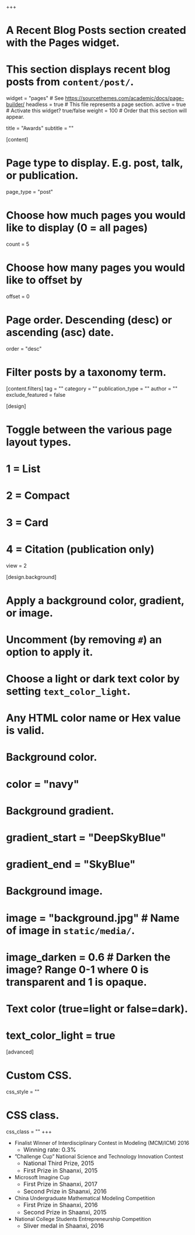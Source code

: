 +++
# A Recent Blog Posts section created with the Pages widget.
# This section displays recent blog posts from `content/post/`.

widget = "pages"  # See https://sourcethemes.com/academic/docs/page-builder/
headless = true  # This file represents a page section.
active = true  # Activate this widget? true/false
weight = 100  # Order that this section will appear.

title = "Awards"
subtitle = ""

[content]
  # Page type to display. E.g. post, talk, or publication.
  page_type = "post"
  
  # Choose how much pages you would like to display (0 = all pages)
  count = 5
  
  # Choose how many pages you would like to offset by
  offset = 0

  # Page order. Descending (desc) or ascending (asc) date.
  order = "desc"

  # Filter posts by a taxonomy term.
  [content.filters]
    tag = ""
    category = ""
    publication_type = ""
    author = ""
    exclude_featured = false
  
[design]
  # Toggle between the various page layout types.
  #   1 = List
  #   2 = Compact
  #   3 = Card
  #   4 = Citation (publication only)
  view = 2
  
[design.background]
  # Apply a background color, gradient, or image.
  #   Uncomment (by removing `#`) an option to apply it.
  #   Choose a light or dark text color by setting `text_color_light`.
  #   Any HTML color name or Hex value is valid.
  
  # Background color.
  # color = "navy"
  
  # Background gradient.
  # gradient_start = "DeepSkyBlue"
  # gradient_end = "SkyBlue"
  
  # Background image.
  # image = "background.jpg"  # Name of image in `static/media/`.
  # image_darken = 0.6  # Darken the image? Range 0-1 where 0 is transparent and 1 is opaque.

  # Text color (true=light or false=dark).
  # text_color_light = true  
  
[advanced]
 # Custom CSS. 
 css_style = ""
 
 # CSS class.
 css_class = ""
+++

- Finalist Winner of Interdisciplinary Contest in Modeling (MCM/ICM) 2016
    - <font size=3.5>Winning rate: 0.3%</font>  
- ”Challenge Cup” National Science and Technology Innovation Contest
    - <font size=3.5>National Third Prize, 2015</font> 
    - <font size=3.5>First Prize in Shaanxi, 2015</font>
- Microsoft Imagine Cup
  - <font size=3.5>First Prize in Shaanxi, 2017</font>  
  - <font size=3.5>Second Prize in Shaanxi, 2016</font>
- China Undergraduate Mathematical Modeling Competition
    - <font size=3.5>First Prize in Shaanxi, 2016</font>
    - <font size=3.5>Second Prize in Shaanxi, 2015</font>
- National College Students Entrepreneurship Competition
    - <font size=3.5>Sliver medal in Shaanxi, 2016</font>

